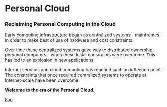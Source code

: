 # Personal Cloud

### Reclaiming Personal Computing in the Cloud

Early computing infrastructure began as centralized systems - mainframes - in order to make best of use of hardware and cost constraints.

Over time these centralized systems gave way to distributed ownership - personal computers - when these initial constraints were overcome. This has led to an explosion in new applications.

Internet services and cloud computing has reached such an inflection point. The constraints that once required centralized systems to operate at Internet-scale have been overcome.

**Welcome to the era of the Personal Cloud.**

[Foo](?foo.md)
